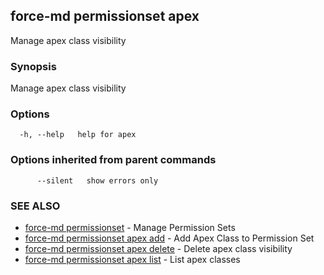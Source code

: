 ## force-md permissionset apex

Manage apex class visibility

### Synopsis

Manage apex class visibility

### Options

```
  -h, --help   help for apex
```

### Options inherited from parent commands

```
      --silent   show errors only
```

### SEE ALSO

* [force-md permissionset](force-md_permissionset.md)	 - Manage Permission Sets
* [force-md permissionset apex add](force-md_permissionset_apex_add.md)	 - Add Apex Class to Permission Set
* [force-md permissionset apex delete](force-md_permissionset_apex_delete.md)	 - Delete apex class visibility
* [force-md permissionset apex list](force-md_permissionset_apex_list.md)	 - List apex classes

